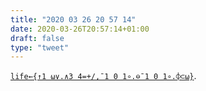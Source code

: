 ```yaml
---
title: "2020 03 26 20 57 14"
date: 2020-03-26T20:57:14+01:00
draft: false
type: "tweet"
---
```

[`life←{↑1 ⍵∨.∧3 4=+/,¯1 0 1∘.⊖¯1 0 1∘.⌽⊂⍵}`](https://www.hillelwayne.com/post/influential-dead-languages/).

